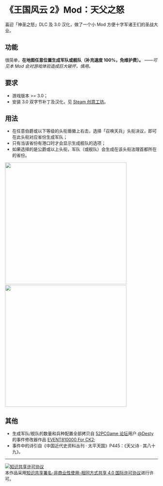 # 《王国风云 2》Mod：天父之怒

喜迎「神圣之怒」DLC 及 3.0 汉化，做了一个小 Mod 方便十字军诸王们的圣战大业。

## 功能

很简单，**在地图任意位置生成军队或舰队（补充速度 100%，免维护费）。** *——可见本 Mod 会对游戏体验造成巨大破坏，慎用。*

## 要求

- 游戏版本 >= 3.0；
- 安装 3.0 双字节补丁及汉化，见 [Steam 创意工坊](https://steamcommunity.com/sharedfiles/filedetails/?id=1596784910)。

## 用法

- 在任意伯爵或以下等级的头衔盾徽上右击，选择「召唤天兵」头衔决议，即可在此头衔对应省份生成军队；
- 只有当该省份有港口时才会显示生成舰队的选项；
- 如果选择的是公爵或以上头衔，军队（或舰队）会生成在该头衔法理首都所在的省份。

<img src="https://i.loli.net/2019/01/06/5c31f454bb501.jpg" width=400/>&emsp;<img src="https://i.loli.net/2019/01/06/5c31f454c3661.jpg" width=400/>

## 其他

- 生成军队/舰队的数量和兵种配置全部拷贝自 [52PCGame 论坛](http://bbs.52pcgame.net/forum.php)用户 [@Desty](http://bbs.52pcgame.net/home.php?mod=space&uid=17138&do=profile) 的事件修改器作品 [EVENT810000 For CK2](http://bbs.52pcgame.net/thread-34497-1-1.html);
- 事件中的诗引自《中国近代史资料丛刊 · 太平天国》P445：《天父诗 · 其八十九》。

---
<a rel="license" href="http://creativecommons.org/licenses/by-nc-sa/4.0/"><img alt="知识共享许可协议" style="border-width:0" src="https://i.creativecommons.org/l/by-nc-sa/4.0/88x31.png" /></a><br />本作品采用<a rel="license" href="http://creativecommons.org/licenses/by-nc-sa/4.0/">知识共享署名-非商业性使用-相同方式共享 4.0 国际许可协议</a>进行许可。
